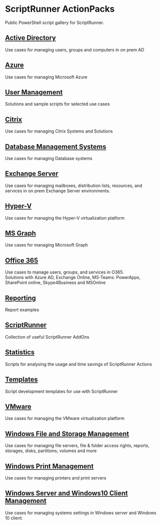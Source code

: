 # ScriptRunner ActionPacks
Public PowerShell script gallery for ScriptRunner.  

## [Active Directory](./ActiveDirectory)
Use cases for managing users, groups and computers in on prem AD 

## [Azure](./Azure)
Use cases for managing Microsoft Azure

## [User Management](./User%20Management)
Solutions and sample scripts for selected use cases

## [Citrix](./Citrix)
Use cases for managing Citrix Systems and Solutions

## [Database Management Systems](./DBSystems)
Use cases for managing Database systems

## [Exchange Server](./Exchange)
Use cases for managing mailboxes, distribution lists, resources, and services in on prem Exchange Server environments.

## [Hyper-V](./Hyper-V)
Use cases for managing the Hyper-V virtualization platform

## [MS Graph](./MS%20Graph)
Use cases for managing Microsoft Graph

## [Office 365](./O365)
Use cases to manage users, groups, and services in O365.<br>
Solutions with Azure AD, Exchange Online, MS-Teams. PowerApps, SharePoint online, Skype4Business and MSOnline

## [Reporting](./Reporting)
Report examples

## [ScriptRunner](./ScriptRunner)
Collection of useful ScriptRunner AddOns

## [Statistics](./Statistics)
Scripts for analysing the usage and time savings of ScriptRunner Actions

## [Templates](./Templates)
Script development templates for use with ScriptRunner

## [VMware](./VMware)
Use cases for managing the VMware virtualization platform

## [Windows File and Storage Management](./WinFileManagement)
Use cases for managing file servers, file & folder access rights, reports, storages, disks, partitions, volumes and more

## [Windows Print Management](./WinPrintManagement)
Use cases for managing printers and print servers

## [Windows Server and Windows10 Client Management](./WinSystemManagement)
Use cases for managing systems settings in Windows server and Windows 10 client.
